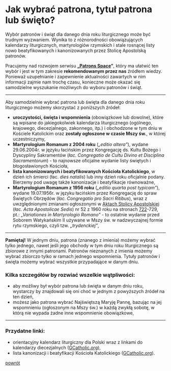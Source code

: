 # Jak wybrać patrona, tytuł patrona lub święto?
Wybór patronów i świąt dla danego dnia roku liturgicznego może być trudnym wyzwaniem. Wynika to z różnorodności obowiązujących kalendarzy liturgicznych, martyrologiów rzymskich i stale rosnącej listy nowo beatyfikowanych i kanonizowanych przez Stolicę Apostolską patronów.

Pracujemy nad rozwojem serwisu **„[Patrons Space](http://pl.patrons.space)”**, który ma ułatwić ten wybór i jest w tym zakresie **rekomendowanym przez nas** źródłem wiedzy. Ponieważ uzupełnianie i zapewnienie aktualności zawartych w nim informacji zajmie nam trochę czasu, konieczne może okazać się samodzielne wyszukanie możliwych do wyboru patronów i świąt.

---
Aby samodzielnie wybrać patrona lub święta dla danego dnia roku liturgicznego możemy skorzystać z poniższych źródeł:
- **uroczystości, święta i wspomnienia** (obowiązkowe lub dowolne), które są wpisane do jakiegokolwiek kalendarza liturgicznego (ogólnego, krajowego, diecezjalnego, zakonnego, itp.) i obchodzone w tym dniu w Kościele Katolickim oraz **zostały ogłoszone w czasie Mszy św.**, w której uczestniczymy,
- **Martyrologium Romanum z 2004 roku** (_„editio altera”_), wydane 29.06.2004r. w języku łacińskim przez Kongregację ds. Kultu Bożego i Dyscypliny Sakramentów (_łac. Congregatio de Cultu Divino et Disciplina Sacramentorum_) - to najnowsze oficjalne wydanie listy świętych i błogosławionych Kościoła,
- **lista kanonizowanych i beatyfikowanych Kościoła Katolickiego**, w dzień ich śmierci (łac. _dies natalis_) lub inny dzień roku oficjalnie podany. Bierzemy pod uwagę także kanonizacje i beatyfikacje równoważne,
- **Martyrologium Romanum z 1956 roku** (_„editio quarta post typicam”_), wydane 19.07.1956r. w języku łacińskim przez Kongregację do spraw Świętych Obrzędów (_łac. Congregatio pro Sacri Ritibus_), wraz z uwzględnionymi zmianami ogłoszonymi w [Aktach Stolicy Apostolskiej](http://www.vatican.va/archive/aas/index_sp.htm) (_łac. Acta Apostolicae Sedis_) nr 52 z 1960 roku na stronach [722](http://www.vatican.va/archive/aas/documents/AAS-52-1960-ocr.pdf#page=722)-729, pt.: _„Variationes in Martyrologio Romano”_ - to ostatnie wydanie przed Soborem Watykańskim II używane w Mszy św. w nadzwyczajnej formie rytu rzymskiego, czyli tzw. _„trydenckiej”_,

---
**Pamiętaj!** W jednym dniu, patrona (znanego z imienia) możemy wybrać tylko jednego, nawet jeśli jego obchody w tym dniu roku liturgicznego są zbiorowe z innymi patronami. Patronów nieznanych z imienia możemy wybrać zbiorczo tylko w ramach jednego wspomnienia. Tytuły patronów i święta możemy wybrać wszystkie przypadające w danym dniu.

### Kilka szczegółów by rozwiać wszelkie wątpliwości:
- aby możliwy był wybór patrona lub święta w danym dniu roku, wystarczy by znajdowali się oni choć w jednym z powyższych źródeł na ten dzień,
- możesz jako patrona wybrać Najświętszą Maryję Pannę, bazując na jej wspomnieniu (ogłoszonym na Mszy św.) w każdą zwykłą sobotę, w którą nie wypada żadne inne wspomnienie obowiązkowe,

---
### Przydatne linki:
- orientacyjny kalendarz liturgiczny dla Polski wraz z linkami do kalendarzy diecezjalnych ([GCatholic.org](http://www.gcatholic.org/calendar/2021/PL-pl.htm)),
- lista kanonizacji i beatyfikacji Kościoła Katolickiego ([GCatholic.org](http://www.gcatholic.org/saints/index.htm)).

[powrót](index.md)
